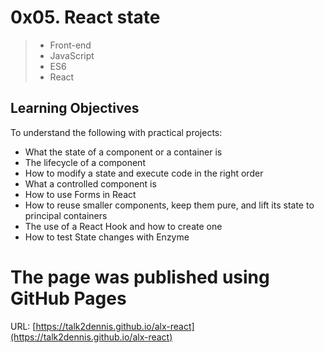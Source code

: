 # 0x05. React state
> - Front-end
> - JavaScript
> - ES6
> - React

## Learning Objectives

To understand the following with practical projects:

- What the state of a component or a container is
- The lifecycle of a component
- How to modify a state and execute code in the right order
- What a controlled component is
- How to use Forms in React
- How to reuse smaller components, keep them pure, and lift its state to principal containers
- The use of a React Hook and how to create one
- How to test State changes with Enzyme

# The page was published using GitHub Pages

URL: [https://talk2dennis.github.io/alx-react](https://talk2dennis.github.io/alx-react)

